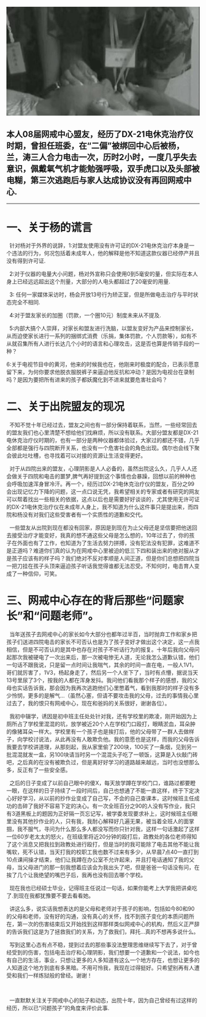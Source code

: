 <p><img src="https://raw.githubusercontent.com/ZjzMisaka/iaders/master/img/2019/06/51eb6-00659D2Sly1fx5qqwqrtjj31120kuwfy.jpg"></p>
<h2>本人08届网戒中心盟友，经历了DX-21电休克治疗仪时期，曾担任班委，在“二偏”被绑回中心后被杨，兰，涛三人合力电击一次，历时2小时，一度几乎失去意识，佩戴氧气机才能勉强呼吸，双手虎口以及头部被电糊，第三次逃跑后与家人达成协议没有再回网戒中心.</h2>
<p><span id="more-8149"></span></p>
<hr>
<h1>一、关于杨的谎言</h1>
<p><span style="color: #333333;">&nbsp; </span><span style="color: #333333;">针对杨对于外界的说辞，</span><span style="color: #333333;">1:</span><span style="color: #333333;">对盟友使用没有许可证的</span><span style="color: #333333;">DX-21</span><span style="color: #333333;">电休克治疗本身是一个违法的行为，何况包括着未成年人，他的解释是他不知道这款仪器已经停产并且没有得到许可证</span><span style="color: #333333;">.</span></p>
<p><span style="color: #333333;">&nbsp; </span>2:<span style="color: #333333;">对于仪器的电量大小问题，杨对外宣称只会使用</span><span style="color: #333333;">0</span><span style="color: #333333;">到</span><span style="color: #333333;">5</span><span style="color: #333333;">毫安的量，但实际在本人身上已经远远超出这个剂量，大部分的人电头都超过了</span><span style="color: #333333;">20</span><span style="color: #333333;">毫安的用量</span><span style="color: #333333;">.</span></p>
<p><span style="color: #333333;">&nbsp; </span>3: <span style="color: #333333;">任何一家媒体采访时，杨会开放</span><span style="color: #333333;">13</span><span style="color: #333333;">号行为矫正室，但是所做电击治疗与平时状态完全不相同</span><span style="color: #333333;">.</span></p>
<p><span style="color: #333333;">&nbsp; </span>4:<span style="color: #333333;">对于盟友家长的加圈（罚款，一个圈</span><span style="color: #333333;">10</span><span style="color: #333333;">元）制度未来从不提及</span><span style="color: #333333;">.</span></p>
<p><span style="color: #333333;">&nbsp; </span>5:<span style="color: #333333;">内部大搞个人崇拜，对家长和盟友进行洗脑，以盟友变好为产品来控制家长，从而迫使家长进行一系列的捆绑式消费（乐捐，集体罚款，个人罚款等），如有不从就召集所有人进行长达几个小时的语言和心理攻击，这是否也算是传销手段的一种？</span></p>
<p><span style="color: #333333;">6:</span><span style="color: #333333;">关于电视节目中的黄河，他来的时候我也在，他刚来时极度的配合，已表示愿意留下来，为何你要求他脱衣服脱裤子来逼迫他反抗和冲动？是因为电视台在录制吗？是因为要把所有进来的孩子都妖魔化到不进来就要危害社会吗？</span></p>
<h1>二、关于出院盟友的现况</h1>
<p><span style="color: #333333;">&nbsp; </span><span style="color: #333333;">不知不觉十年已经过去，盟友之间也有一部分保持着联系，当然，一些经常回去的盟友我们也心里清楚不想给他们找麻烦，所以没有联系。大部分盟友都是</span><span style="color: #333333;">DX-21</span><span style="color: #333333;">电休克治疗仪时期的，也有一部分是两种仪器都体验过，大家过的都还不错，几乎全部都是强行与四院断开关系，也没有一个危害社会的角色出现。偶尔也会线下聚会彼此吐吐槽，也寻找着可以对接的资源让生活变得更好。</span></p>
<p><span style="color: #333333;">&nbsp; </span><span style="color: #333333;">对于从四院出来的盟友，心理阴影是人人必备的，虽然出院这么久，几乎人人还会做关于四院和电击的噩梦,脾气再好提到这个事情也会暴躁，回想以前的种种也会呼吸加速浑身冒冷汗。再一个，经历过</span><span style="color: #333333;">DX-21</span><span style="color: #333333;">电休克治疗仪的盟友，百分之</span><span style="color: #333333;">99</span><span style="color: #333333;">会出现记忆力下降的问题，这一点口说无凭，我希望相关的专家或者有研究的网友可以帮着找出一些相关的依据，这点以后也是需要好好谈谈的，尤其使用无许可证的</span><span style="color: #333333;">DX-21</span><span style="color: #333333;">电休克治疗仪在未成年人身上，我不知道为什么这件事只是提出来，而四院和杨没有对我们这些受害者有一个实质性的道歉和交代。</span></p>
<p><span style="color: #333333;">&nbsp; </span><span style="color: #333333;">一些盟友从出院到现在都没有回家，原因是到现在为止父母还是坚信要把他送回去接受治疗才能变好，我真的想不通这些父母是怎么想的，</span><span style="color: #333333;">10</span><span style="color: #333333;">年过去了，你的孩子在外面也有了工作，也知道为了生活去努力拼搏，没有犯法没有犯罪，这难道不是正道吗？难道你们真的认为在网戒中心里被迫的低三下四和装出来的绝对服从才是孩子应该有的样子吗？我们绝对不反对孝顺是人间正道，但是你们总想把四院当一把刀挂在孩子头顶来逼迫孩子听话我觉得谁都无法忍受。不知何时，电击育人变成了一种信仰，可笑。</span></p>
<h1>三、网戒中心存在的背后那些“问题家长”和“问题老师”。</h1>
<p><span style="color: #333333;">&nbsp; </span><span style="color: #333333;">当年送孩子去网戒中心的家长如今大部分也都年过半百，当时抛弃工作和家乡把孩子们送进四院电击的家长不可否认也是为了孩子变好才做出这个决定，这一点我相信，但是不可否认的是其中也存在对孩子不听话行为的报复。十年后我向父母问起那次我被硬电了一次出来后，那一次被电惨无人道，无论我怎么道歉认错，他们一句话不跟我说，只是留一点时间让我喘气，其余的时间一直在电，一般人</span><span style="color: #333333;">1V1</span><span style="color: #333333;">，哥们就厉害了，</span><span style="color: #333333;">1V3</span><span style="color: #333333;">，杨起身走了，然后另一个人坐下了，当时有点懵，据说当天</span><span style="color: #333333;">13</span><span style="color: #333333;">号里尿了</span><span style="color: #333333;">3</span><span style="color: #333333;">个，按我的人都在浑身发抖。我问他们看我那个样子的感想，我的父母也实话告诉我，那会因为我再次逃跑他们心里憋着气，看到我那时的样子没有多少怜悯，更多的是解气</span><span style="color: #333333;">&#8230;</span><span style="color: #333333;">（虽然心塞，但请不要攻击我的父母，过去的事情我心里过去了，我的恨只有网戒中心，现在和爸妈的关系很好，谢谢各位）。</span></p>
<p><span style="color: #333333;">&nbsp; </span><span style="color: #333333;">我初中辍学，诱因是初中班主任处处针对我，还有学校里的欺凌，刚开始因为上厕所占了学校里混混的坑，放学被近</span><span style="color: #333333;">20</span><span style="color: #333333;">个人在学校门口殴打，眼睛淤血，耳朵肿的像猪耳朵一样大。学校里有一个孩子也是挨打后，他的父母带了一群人去做样子，向学校讨说法，从此再没有人敢欺负他。我的意愿也是这样，而我的父母告诉我要去学校讲道理，从那刻起，我从家里偷了</span><span style="color: #333333;">200</span><span style="color: #333333;">块，</span><span style="color: #333333;">100</span><span style="color: #333333;">买了一条烟，见到另一批混混就发一盒，另</span><span style="color: #333333;">100</span><span style="color: #333333;">块请当时另一个混混头子吃了一顿饭，这算是入伙敲门砖吧，之后真的在没有被欺负过，但是离好好学习的道路越来越远，当时也没想那么多，反正有了一些安全感。</span></p>
<p><span style="color: #333333;">&nbsp; </span><span style="color: #333333;">之后的日子变成了以前自己眼中的傻</span><span style="color: #333333;">X</span><span style="color: #333333;">，每天放学蹲在学校门口，谁路过都要瞪一眼，在这样的日子持续了一段时间后，自己也想通了不能一直这样，终于下定决心好好学习，从以前的抄作业变成了自己写，不会的自己查课本，这时候班主任成功的击碎了我好不容易下定的决心。有一次全班百分之</span><span style="color: #333333;">90</span><span style="color: #333333;">的人没有写作业，我只有</span><span style="color: #333333;">3</span><span style="color: #333333;">道黑板上的题因为正好隔一页忘记写，被学委发现要求补上，这时候班主任眼里没有其他抄作业的人，只有我，我耐心解释好几遍无果，被当着全班人的面掌掴，我不服气，寻问为什么那么多人都没写而你只针对我，这样一句话激起了这样一位</span><span style="color: #333333;">60</span><span style="color: #333333;">岁老太太的怒火，在班级里将近</span><span style="color: #333333;">20</span><span style="color: #333333;">分钟的殴打后，政教处的各位老师得知了这个消息又把我拉到政教处进行殴打，但是当时的我可能除了电击其他不能让我嘴软，死不认错，当天打我的校职工我也数不过来有多少，从早晨</span><span style="color: #333333;">7</span><span style="color: #333333;">点</span><span style="color: #333333;">40</span><span style="color: #333333;">一直打到</span><span style="color: #333333;">10</span><span style="color: #333333;">点课间操才结束，他们让我蹲在办公室不允许起来，并且打电话通知了我的父母，当父母进门的那一刻我想着应该会为我出头了吧，但是爸爸一句话没有问，在挨了几个让我绝望的嘴巴子后，我再也没有回去哪个学校。</span></p>
<p><span style="color: #333333;">&nbsp; </span><span style="color: #333333;">现在我也已经硕士毕业，记得班主任说过一句话，如果你能考上大学我把讲桌吃了</span><span style="color: #333333;">.</span><span style="color: #333333;">到现在我都犹豫要不要去看看她。</span></p>
<p><span style="color: #333333;">&nbsp; </span><span style="color: #333333;">讲这么多，说实话我想表达的是父母和老师对于孩子的影响，包括如今</span><span style="color: #333333;">80</span><span style="color: #333333;">和</span><span style="color: #333333;">90</span><span style="color: #333333;">的父母和老师，没有好的沟通，没有真心的关怀，找不到孩子变化的本质问题所在，第一次的伤害结束后又开始找到这样那样类似网戒中心的机构，然后义正严辞的告诉我们这是为了拯救我们的关系，为了救我们，拜托</span><span style="color: #333333;">&#8230;</span><span style="color: #333333;">真的不想再多说什么。</span></p>
<p><span style="color: #333333;">&nbsp; </span><span style="color: #333333;">写到这里心态有点不稳，提到过去的那些事没法整理思维继续写下去了，对于曾经受到的伤害，包括电击治疗和心理阴影，我们想要一个道歉和一个说法，如今也有自己的生活，事业，只想让更多的人多知道有这么一个地方存在，也想让更多的人知道这个地方到底有多黑暗。不用可怜我，我现在过得挺好。只希望别再有人遭受和我们一样炼狱般的曾经。谢谢！</span></p>
<p><span style="color: #333333;">&nbsp;&nbsp;</span></p>
<p><span style="color: #333333;">&nbsp; </span><span style="color: #333333;">一直默默关注关于网戒中心的贴子和动态，出院十年，因为自己曾经有过这样的经历，所以已“问题孩子”的角度来评价此事</span><span style="color: #333333;">.
